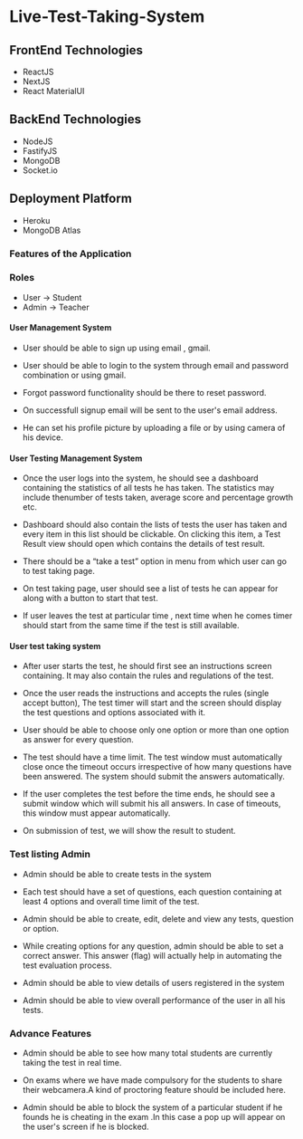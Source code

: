 # Live-Test-Taking-System

## FrontEnd Technologies 
- ReactJS
- NextJS
- React MaterialUI
## BackEnd Technologies
- NodeJS
- FastifyJS
- MongoDB
- Socket.io
## Deployment Platform 
- Heroku
- MongoDB Atlas

### Features of the Application
### Roles
- User -> Student
- Admin -> Teacher
#### User Management System 
- User should be able to sign up using email , gmail.

- User should be able to login to the system through email and password
combination or using gmail.

- Forgot password functionality should be there to reset password.

- On successfull signup email will be sent to the user's email address.

- He can set his profile picture by uploading a file or by using camera of his device.

#### User Testing Management System
- Once the user logs into the system, he should see a dashboard containing
the statistics of all tests he has taken. The statistics may include thenumber of tests taken, average score and percentage growth etc. 

- Dashboard should also contain the lists of tests the user has taken and
every item in this list should be clickable. On clicking this item, a Test
Result view should open which contains the details of test result.

- There should be a “take a test” option in menu from which user can go to
test taking page.

- On test taking page, user should see a list of tests he can appear for along
with a button to start that test. 

- If user leaves the test at particular time , next time when he comes timer should start from the same time if the test is still available.

#### User test taking system
- After user starts the test, he should first see an instructions screen
containing. It may also contain the rules and regulations of the test.

- Once the user reads the instructions and accepts the rules (single accept
button), The test timer will start and the screen should display the test
questions and options associated with it.

- User should be able to choose only one option or more than one option  as answer for every
question.

- The test should have a time limit. The test window must automatically
close once the timeout occurs irrespective of how many questions have
been answered. The system should submit the answers automatically.

- If the user completes the test before the time ends, he should see a
submit window which will submit his all answers. In case of timeouts, this
window must appear automatically.

- On submission of test, we will show the result to student.

### Test listing Admin
- Admin should be able to create tests in the system

- Each test should have a set of questions, each question containing at
least 4 options and overall time limit of the test.

- Admin should be able to create, edit, delete and view any tests, question
or option.

- While creating options for any question, admin should be able to set a
correct answer. This answer (flag) will actually help in automating the test
evaluation process.

- Admin should be able to view details of users registered in the system

- Admin should be able to view overall performance of the user in all his
tests.

### Advance Features
- Admin should be able to see how many total students are currently taking the test in real time.

- On exams where we have made compulsory for the students to share their webcamera.A kind of proctoring feature should be included here.

- Admin should be able to block the system of a particular student if he founds he is cheating in the exam .In this case a pop up will appear on the user's screen if he is blocked.
